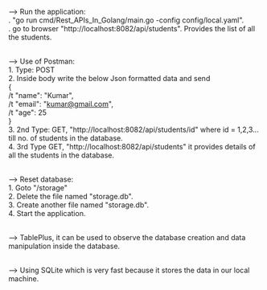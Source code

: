 --> Run the application: <br />
    . "go run cmd/Rest_APIs_In_Golang/main.go -config config/local.yaml". <br />
    . go to browser "http://localhost:8082/api/students". Provides the list of all the students. <br /> <br />

--> Use of Postman: <br />
    1. Type: POST <br />
    2. Inside body write the below Json formatted data and send <br />
    { <br />
    /t "name": "Kumar", <br />
    /t "email": "kumar@gmail.com", <br />
    /t "age": 25 <br />
    } <br />
    3. 2nd Type: GET, "http://localhost:8082/api/students/id" where id = 1,2,3... till no. of students in the database. <br />
    4. 3rd Type GET, "http://localhost:8082/api/students" it provides details of all the students in the database. <br /> <br />

--> Reset database: <br />
    1. Goto "/storage" <br />
    2. Delete the file named "storage.db". <br />
    3. Create another file named "storage.db". <br />
    4. Start the application. <br /> <br />

--> TablePlus, it can be used to observe the database creation and data manipulation inside the database. <br /> <br />

--> Using SQLite which is very fast because it stores the data in our local machine. <br />
